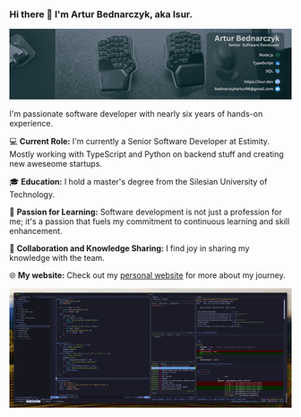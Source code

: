 ### Hi there 👋 I'm Artur Bednarczyk, aka Isur.

![Image](./xd.png)

I'm passionate software developer with nearly six years of hands-on experience.

💻 **Current Role:** I'm currently a Senior Software Developer at Estimity. Mostly working with TypeScript and Python on backend stuff and creating new aweseome startups.

🎓 **Education:** I hold a master's degree from the Silesian University of Technology.

🚀 **Passion for Learning:** Software development is not just a profession for me; it's a passion that fuels my commitment to continuous learning and skill enhancement.

🤝 **Collaboration and Knowledge Sharing:** I find joy in sharing my knowledge with the team.

🌐 **My website:** Check out my [personal website](https://www.isur.dev) for more about my journey.

![Image](./preview.jpeg)

<!--
**Isur/isur** is a ✨ _special_ ✨ repository because its `README.md` (this file) appears on your GitHub profile.

Here are some ideas to get you started:

- 🔭 I’m currently working on ...
- 🌱 I’m currently learning ...
- 👯 I’m looking to collaborate on ...
- 🤔 I’m looking for help with ...
- 💬 Ask me about ...
- 📫 How to reach me: ...
- 😄 Pronouns: ...
- ⚡ Fun fact: ...
-->
